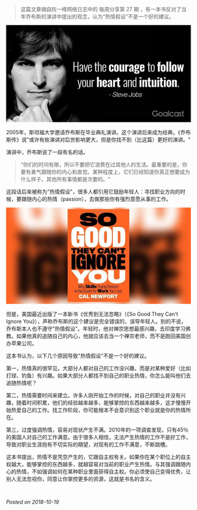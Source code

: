 > 这篇文章摘自阮一峰网络日志中的 每周分享第 27 期 ，有一本书反对了当年乔布斯的演讲中提出的观念，认为“热情假设”不是一个好的建议。

![bg-20181019-01.jpg](https://github.com/micherwa/blogs/blob/master/images/2018/bg-20181019-01.jpg)

2005年，斯坦福大学邀请乔布斯在毕业典礼演讲。这个演讲后来成为经典，《乔布斯传》说"或许有些演讲对后世影响更大，但是你找不到（比这篇）更好的演讲。"

演讲中，乔布斯说了一段有名的话。

> "你们的时间有限，所以不要把它浪费在过其他人的生活。最重要的是，你要有勇气跟随你的内心和直觉。某种程度上，它们已经知道你真正想要成为什么样子。其他所有事情都是次要的。"

这段话后来被称为"热情假设"，很多人都引用它鼓励年轻人：寻找职业方向的时候，要跟随内心的热情（passion），去做那些你有强烈意愿从事的工作。

![bg-20181019-02.jpg](https://github.com/micherwa/blogs/blob/master/images/2018/bg-20181019-02.jpg)

但是，美国最近出版了一本新书《优秀到无法忽略》（《So Good They Can't Ignore You》），声称乔布斯的这个建议是完全错误的，误导年轻人。别的不说，乔布斯本人也不遵守"热情假设"。年轻时，他对禅宗思想最感兴趣，去印度学习佛教。如果他真的追随自己的内心，他就应该去当一个禅宗老师，而不是跑回美国创办苹果公司。

这本书认为，以下几个原因导致"热情假设"不是一个好的建议。

第一，热情真的很罕见。大部分人都对自己的工作没兴趣，而是对某种爱好（比如打球、钓鱼）有兴趣。如果大部分人都找不到自己的职业热情，你怎么能叫他们去追随热情呢？

第二，热情需要时间来建立。许多人刚开始工作的时候，对自己的职业并没有兴趣，随着时间积累，他们的经验越来越多，能够掌控的东西越来越多，这才慢慢开始热爱自己的工作。找工作阶段，你可能根本不会意识到这个职业就是你的热情所在。

第三，过度强调热情，容易对现状产生不满。2010年的一项调查发现，只有45％的美国人对自己的工作满意。由于很多人相信，无法产生热情的工作不是好工作，导致对职业生涯抱有不切实际的期望，对现有的工作不满意，不断跳槽。

这本书提出，热情不是凭空产生的，它跟自主权有关。如果你在某个职位上的自主权越大，能够掌控的东西越多，就越容易对当前的职业产生热情。与其强调跟随内心的热情，不如强调如何在某种职业里面获得自主权。你必须使自己变得优秀，让别人无法忽视你，同意让你掌控更多的资源，这就是书名的含义。

&nbsp;

*Posted on 2018-10-19*